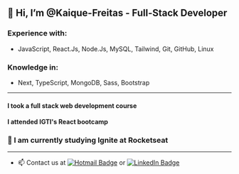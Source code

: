 ## 👋 Hi, I’m @Kaique-Freitas - Full-Stack Developer

### Experience with: 
- JavaScript, React.Js, Node.Js, MySQL, Tailwind, Git, GitHub, Linux

### Knowledge in: 
- Next, TypeScript, MongoDB, Sass, Bootstrap

---------------------------------------------------

#### I took a full stack web development course  
#### I attended IGTI's React bootcamp


### 📗 I am currently studying Ignite at Rocketseat

-----------------------------------------------------

- 📫 Contact us at [![Hotmail Badge](https://img.shields.io/badge/-kaiquefreitas@outlook.pt-blue?style=flat-square&logo=Hotmail&logoColor=white&link=mailto:kaiquefreitas@outlook.pt)](mailto:kaiquefreitas@outlook.pt)
 or [![LinkedIn Badge](https://img.shields.io/badge/-Kaique%20Freitas%20-blue?style=flat-square&logo=Linkedin&logoColor=white&link=https://www.linkedin.com/in/kaique-freitas/)](https://www.linkedin.com/in/kaique-freitas/) 


